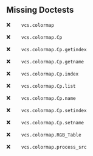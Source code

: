 Missing Doctests
----------------
:x:```    vcs.colormap```

:x:```    vcs.colormap.Cp```

:x:```    vcs.colormap.Cp.getindex```

:x:```    vcs.colormap.Cp.getname```

:x:```    vcs.colormap.Cp.index```

:x:```    vcs.colormap.Cp.list```

:x:```    vcs.colormap.Cp.name```

:x:```    vcs.colormap.Cp.setindex```

:x:```    vcs.colormap.Cp.setname```

:x:```    vcs.colormap.RGB_Table```

:x:```    vcs.colormap.process_src```

